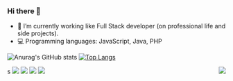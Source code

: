 ### Hi there 👋

- 🔭 I’m currently working like Full Stack developer (on professional life and side projects).
- 💻 Programming languages: JavaScript, Java, PHP

![Anurag's GitHub stats](https://github-readme-stats.vercel.app/api?username=wagnerparnoff&show_icons=true&theme=dark)
[![Top Langs](https://github-readme-stats.vercel.app/api/top-langs/?username=wagnerparnoff&layout=donut&theme=dark)](https://github.com/wagnerparnoff/github-readme-stats)


<div>
<img align="right" src="https://media1.giphy.com/media/13HgwGsXF0aiGY/giphy.gif" />
s  <a href="https://instagram.com/wagnerparnoff" target="_blank"><img src="https://img.shields.io/badge/-Instagram-%23E4405F?style=for-the-badge&logo=instagram&logoColor=white" target="_blank"></a>
 <a href="https://discord.gg/wagnerparnoff" target="_blank"><img src="https://img.shields.io/badge/Discord-7289DA?style=for-the-badge&logo=discord&logoColor=white" target="_blank"></a> 
  <a href = "mailto:wagnerparnoffpereira@gmail.com"><img src="https://img.shields.io/badge/-Gmail-%23333?style=for-the-badge&logo=gmail&logoColor=white" target="_blank"></a>
  <a href="https://www.linkedin.com/in/wagnerparnoff" target="_blank"><img src="https://img.shields.io/badge/-LinkedIn-%230077B5?style=for-the-badge&logo=linkedin&logoColor=white" target="_blank"></a> 
  
</div>

